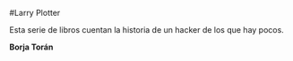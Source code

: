 #Larry Plotter

Esta serie de libros cuentan la historia de un hacker de los que hay pocos.

**Borja Torán**
